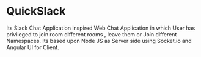 # QuickSlack
Its Slack Chat Application inspired Web Chat Application in which User has privileged to join room different rooms , leave them or Join different Namespaces. Its based upon Node JS as Server side using Socket.io and Angular UI for Client.
